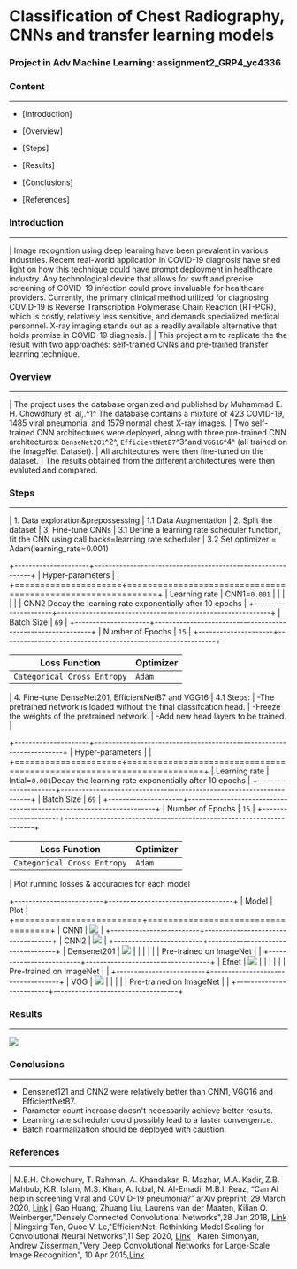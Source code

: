 # Classification of Chest Radiography, CNNs and transfer learning models

### Project in Adv Machine Learning: assignment2_GRP4_yc4336

### Content

------------------------------------------------------------------------

-   [Introduction]

-   [Overview]

-   [Steps]

-   [Results]

-   [Conclusions]

-   [References]

### Introduction

------------------------------------------------------------------------

| Image recognition using deep learning have been prevalent in various industries. Recent real-world application in COVID-19 diagnosis have shed light on how this technique could have prompt deployment in healthcare industry. Any technological device that allows for swift and precise screening of COVID-19 infection could prove invaluable for healthcare providers. Currently, the primary clinical method utilized for diagnosing COVID-19 is Reverse Transcription Polymerase Chain Reaction (RT-PCR), which is costly, relatively less sensitive, and demands specialized medical personnel. X-ray imaging stands out as a readily available alternative that holds promise in COVID-19 diagnosis.
| 
| This project aim to replicate the the result with two approaches: self-trained CNNs and pre-trained transfer learning technique.

### Overview

------------------------------------------------------------------------

| The project uses the database organized and published by Muhammad E. H. Chowdhury et. al,.^1^ The database contains a mixture of 423 COVID-19, 1485 viral pneumonia, and 1579 normal chest X-ray images.
| Two self-trained CNN architectures were deployed, along with three pre-trained CNN architectures: `DenseNet201`^2^, `EfficientNetB7`^3^and `VGG16`^4^ (all trained on the ImageNet Dataset).
| All architectures were then fine-tuned on the dataset.
| The results obtained from the different architectures were then evaluted and compared.

### Steps

------------------------------------------------------------------------

| 1. Data exploration&prepossessing
| 1.1 Data Augmentation
| 2. Split the dataset
| 3. Fine-tune CNNs
| 3.1 Define a learning rate scheduler function, fit the CNN using call backs=learning rate scheduler
| 3.2 Set optimizer = Adam(learning_rate=0.001)

+---------------------+------------------------------------------------------------+
| Hyper-parameters    |                                                            |
+=====================+============================================================+
| Learning rate       | CNN1=`0.001`                                               |
|                     |                                                            |
|                     | CNN2 Decay the learning rate exponentially after 10 epochs |
+---------------------+------------------------------------------------------------+
| Batch Size          | `69`                                                       |
+---------------------+------------------------------------------------------------+
| Number of Epochs    | `15`                                                       |
+---------------------+------------------------------------------------------------+

| Loss Function               | Optimizer |
|-----------------------------|-----------|
| `Categorical Cross Entropy` | `Adam`    |

| 4. Fine-tune DenseNet201, EfficientNetB7 and VGG16
| 4.1 Steps:
| -The pretrained network is loaded without the final classifcation head.
| -Freeze the weights of the pretrained network.
| -Add new head layers to be trained.
| 

+---------------------+---------------------------------------------------------------------+
| Hyper-parameters    |                                                                     |
+=====================+=====================================================================+
| Learning rate       | Intial=`0.001`Decay the learning rate exponentially after 10 epochs |
+---------------------+---------------------------------------------------------------------+
| Batch Size          | `69`                                                                |
+---------------------+---------------------------------------------------------------------+
| Number of Epochs    | `15`                                                                |
+---------------------+---------------------------------------------------------------------+

| Loss Function               | Optimizer |
|-----------------------------|-----------|
| `Categorical Cross Entropy` | `Adam`    |

| Plot running losses & accuracies for each model

+-------------------------+-----------------------------------+
| Model                   | Plot                              |
+=========================+===================================+
| CNN1                    | ![](plots/plot_CNN1.png)          |
+-------------------------+-----------------------------------+
| CNN2                    | ![](plots/plot_CNN2.png)          |
+-------------------------+-----------------------------------+
| Densenet201             | ![](plots/plot_densenet.png) \|   |
|                         |                                   |
| Pre-trained on ImageNet |                                   |
+-------------------------+-----------------------------------+
| Efnet                   | ![](plots/plot_efnet.png) \|      |
|                         |                                   |
| Pre-trained on ImageNet |                                   |
+-------------------------+-----------------------------------+
| ![]()VGG                | ![](plots/plot_vgg.png)           |
|                         |                                   |
| Pre-trained on ImageNet |                                   |
+-------------------------+-----------------------------------+

### Results

------------------------------------------------------------------------

![](plots/summary.png)

### Conclusions

------------------------------------------------------------------------

-   Densenet121 and CNN2 were relatively better than CNN1, VGG16 and EfficientNetB7.
-   Parameter count increase doesn't necessarily achieve better results.
-   Learning rate scheduler could possibly lead to a faster convergence.
-   Batch noarmalization should be deployed with caustion.

### References

------------------------------------------------------------------------

| M.E.H. Chowdhury, T. Rahman, A. Khandakar, R. Mazhar, M.A. Kadir, Z.B. Mahbub, K.R. Islam, M.S. Khan, A. Iqbal, N. Al-Emadi, M.B.I. Reaz, “Can AI help in screening Viral and COVID-19 pneumonia?” arXiv preprint, 29 March 2020, [Link](https://colab.research.google.com/corgiredirector?site=https%3A%2F%2Farxiv.org%2Fabs%2F2003.13145)
| Gao Huang, Zhuang Liu, Laurens van der Maaten, Kilian Q. Weinberger,"Densely Connected Convolutional Networks",28 Jan 2018, [Link](https://arxiv.org/abs/1608.06993)
| Mingxing Tan, Quoc V. Le,"EfficientNet: Rethinking Model Scaling for Convolutional Neural Networks",11 Sep 2020, [Link](https://arxiv.org/abs/1905.11946)
| Karen Simonyan, Andrew Zisserman,"Very Deep Convolutional Networks for Large-Scale Image Recognition", 10 Apr 2015,[Link](https://arxiv.org/abs/1409.1556)
